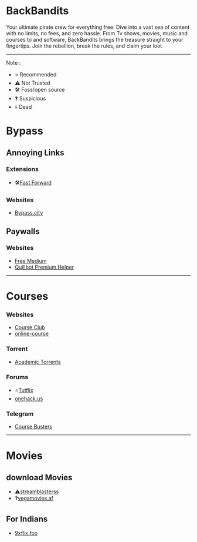# BackBandits
Your ultimate pirate crew for everything free. Dive into a vast sea of content with no limits, no fees, and zero hassle. From Tv shows, movies, music and courses to and software, BackBandits brings the treasure straight to your fingertips. Join the rebellion, break the rules, and claim your loot

---
Note : 
- ⭐ Recommended
- ⚠️ Not Trusted
- 🛠️ Foss/open source
- ❓ Suspicious
- 💀 Dead
  
# Bypass
## Annoying Links
### Extensions
- 🛠️[Fast Forward](https://github.com/FastForwardTeam/FastForward)
### Websites
- [Bypass.city](https://bypass.city/)
## Paywalls
### Websites
- [Free Medium](https://freedium.cfd/)
- [Quillbot Premium Helper](https://github.com/blueagler/QuillBot-Premium-Helper)
---
# Courses
### Websites
- [Course Club](https://courseclub.site/)
- [online-course](https://online-courses.club/)
### Torrent
- [Academic Torrents](https://academictorrents.com/)
### Forums
- ⭐[Tutflix](https://tutflix.org/)
- [onehack.us](https://onehack.us/)

### Telegram
- [Course Busters](https://t.me/joinchat/rtwysChrKvg3ZmE0)
---
# Movies
## download Movies
- ⚠️[streamblasterss](https://streamblasterss.com/) 
- ❓[vegamovies.af](https://vegamovies.af/)

## For Indians
- [9xflix.foo](https://9xflix.foo)

